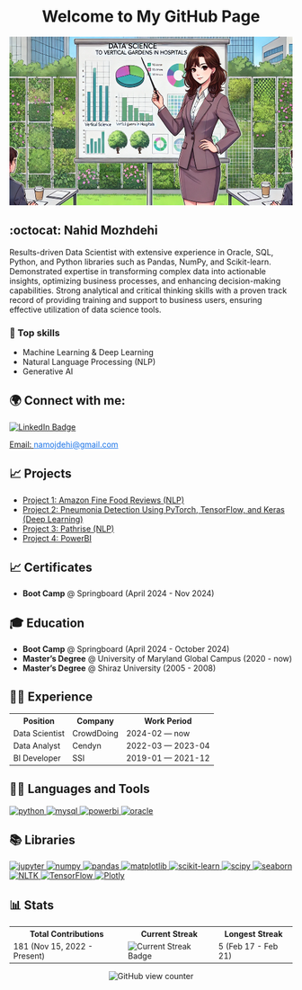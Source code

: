 <!DOCTYPE html>
<html lang="en">
<head>
    <meta charset="UTF-8">
    <meta name="viewport" content="width=device-width, initial-scale=1.0">
    <h1><b><div align="center">Welcome to My GitHub Page</div></b></h1>
</head>
<body>
    
<div align="center">
  <img src="https://github.com/namozhdehi/Image/blob/main/VG.webp" alt="Data Science" width="600" height="300" >
</div>

<h2>:octocat: Nahid Mozhdehi</h2>
<p>
  Results-driven Data Scientist with extensive experience in Oracle, SQL, Python, and Python libraries such as Pandas, NumPy, and Scikit-learn. Demonstrated expertise in transforming complex data into actionable insights, optimizing business processes, and enhancing decision-making capabilities. Strong analytical and critical thinking skills with a proven track record of providing training and support to business users, ensuring effective utilization of data science tools.
</p>

<h3>💎 Top skills</h3>
<ul>
  <li>Machine Learning & Deep Learning</li>
  <li>Natural Language Processing (NLP)</li>
  <li>Generative AI</li>
</ul>

<h2>🌍 Connect with me:</h2>
<p>
  <a href="https://www.linkedin.com/in/nahidmozhdehi">
    <img src="https://img.shields.io/badge/LinkedIn-Connect-blue" alt="LinkedIn Badge">
    <p>Email: <a href="mailto:namojdehi@gmail.com" style="color: #1a73e8; text-decoration: underline;">namojdehi@gmail.com</a></p>

  </a>
</p>

<h2>📈 Projects</h2>
<ul>
  <li><a href="https://github.com/namozhdehi/Amazon-Fine-Food-Reviews">Project 1: Amazon Fine Food Reviews (NLP)</a></li>
  <li><a href="https://github.com/namozhdehi/Pneumonia-">Project 2: Pneumonia Detection Using PyTorch, TensorFlow, and Keras (Deep Learning) </a></li>
  <li><a href="https://github.com/namozhdehi/Pathrise/tree/main">Project 3: Pathrise (NLP)</a></li>
  <li><a href="https://github.com/namozhdehi/PowerBI">Project 4: PowerBI</a></li>
</ul>

<h2>📈 Certificates</h2>
<ul>
  <li><strong>Boot Camp</strong> @ Springboard (April 2024 - Nov 2024)</li>
</ul>

<h2>🎓 Education</h2>
<ul>
  <li><strong>Boot Camp</strong> @ Springboard (April 2024 - October 2024)</li>
  <li><strong>Master’s Degree</strong> @ University of Maryland Global Campus (2020 - now)</li>
  <li><strong>Master’s Degree</strong> @ Shiraz University (2005 - 2008)</li>
</ul>

<h2>🧑‍💻 Experience</h2>
<table>
  <tr>
    <th>Position</th>
    <th>Company</th>
    <th>Work Period</th>
  </tr>
  <tr>
    <td>Data Scientist</td>
    <td>CrowdDoing</td>
    <td>2024-02 — now</td>
  </tr>
  <tr>
    <td>Data Analyst</td>
    <td>Cendyn</td>
    <td>2022-03 — 2023-04</td>
  </tr>
  <tr>
    <td>BI Developer</td>
    <td>SSI</td>
    <td>2019-01 — 2021-12</td>
  </tr>
</table>

<h2>👩‍💻 Languages and Tools</h2>
<p align="left">
  <a href="https://www.python.org/" target="_blank">
    <img src="https://cdn.jsdelivr.net/gh/devicons/devicon/icons/python/python-original.svg" alt="python" width="40" height="40"/> 
  </a>
  <a href="https://www.mysql.com/" target="_blank"> 
    <img src="https://cdn.jsdelivr.net/gh/devicons/devicon/icons/mysql/mysql-original.svg" alt="mysql" width="40" height="40"/> 
  </a>
  <a href="https://powerbi.microsoft.com/" target="_blank"> 
    <img src="https://upload.wikimedia.org/wikipedia/commons/c/cf/New_Power_BI_Logo.svg" alt="powerbi" width="40" height="40"/> 
  </a>
  <a href="https://www.oracle.com/" target="_blank"> 
    <img src="https://cdn.jsdelivr.net/gh/devicons/devicon/icons/oracle/oracle-original.svg" alt="oracle" width="40" height="40"/> 
  </a>
</p>

<h2>📚 Libraries</h2>
<p align="left">
  <a href="https://jupyter.org/" target="_blank">
    <img src="https://cdn.jsdelivr.net/gh/devicons/devicon/icons/jupyter/jupyter-original-wordmark.svg" alt="jupyter" width="80" height="80"/>
  </a>
  <a href="https://numpy.org/" target="_blank">
    <img src="https://cdn.jsdelivr.net/gh/devicons/devicon/icons/numpy/numpy-original.svg" alt="numpy" width="80" height="80"/>
  </a>
  <a href="https://pandas.pydata.org/" target="_blank">
    <img src="https://cdn.jsdelivr.net/gh/devicons/devicon/icons/pandas/pandas-original.svg" alt="pandas" width="80" height="80"/>
  </a>
  <a href="https://matplotlib.org/" target="_blank">
    <img src="https://upload.wikimedia.org/wikipedia/commons/8/84/Matplotlib_icon.svg" alt="matplotlib" width="80" height="80"/>
  </a>
  <a href="https://scikit-learn.org/" target="_blank">
    <img src="https://scikit-learn.org/stable/_static/scikit-learn-logo-small.png" alt="scikit-learn" width="80" height="80"/>
  </a>
  <a href="https://scipy.org/" target="_blank">
    <img src="https://scipy.org/images/logo.svg" alt="scipy" width="80" height="80"/>
  </a>
  <a href="https://seaborn.pydata.org/" target="_blank">
    <img src="https://seaborn.pydata.org/_static/logo-wide-lightbg.svg" alt="seaborn" width="80" height="80"/>
  </a>
  <a href="https://en.wikipedia.org/wiki/Natural_language_processing" target="_blank">
    <img src="https://miro.medium.com/v2/resize:fit:640/format:webp/1*YM2HXc7f4v02pZBEO8h-qw.png" alt="NLTK" width="80" height="80"/>
  </a>
  <a href="https://www.tensorflow.org/" target="_blank">
    <img src="https://cdn.jsdelivr.net/gh/devicons/devicon/icons/tensorflow/tensorflow-original.svg" alt="TensorFlow" width="80" height="80"/>
  </a>
  <a href="https://en.wikipedia.org/wiki/Plotly" target="_blank">
    <img src="https://upload.wikimedia.org/wikipedia/commons/thumb/8/8a/Plotly-logo.png/220px-Plotly-logo.png" alt="Plotly" width="120" height="80"/>
  </a>
</p>



<h2>📊 Stats</h2>
<table>
  <tr>
    <th>Total Contributions</th>
    <th>Current Streak</th>
    <th>Longest Streak</th>
  </tr>
  <tr>
    <td>181 (Nov 15, 2022 - Present)</td>
    <td><img src="https://img.shields.io/badge/Current_Streak-0-orange?style=for-the-badge&logo=fire&logoColor=orange" alt="Current Streak Badge"></td>
    <td>5 (Feb 17 - Feb 21)</td>
  </tr>
</table>

<!-- Page View Counter -->
<p align="center">
    <img src="https://komarev.com/ghpvc/?username=namozhdehi&color=green" alt="GitHub view counter">
</p>
</body>
</html>



<!--
<div align="center">
  <img src="https://files.oaiusercontent.com/file-ykPQaigMSyug9vIBbvfmmm93?se=2024-09-17T21%3A55%3A13Z&sp=r&sv=2024-08-04&sr=b&rscc=max-age%3D299%2C%20immutable%2C%20private&rscd=attachment%3B%20filename%3Dimage.png&sig=NhZE/kQp9g3erKm3GtLn5a9bgLg/olmFIINx4dEqEpo%3D" alt="Data Science" width="600" height="300" >
</div>
https://files.oaiusercontent.com/file-EG17ZtsbUsU8tlforJ44GLfP?se=2024-09-17T22%3A00%3A00Z&sp=r&sv=2024-08-04&sr=b&rscc=max-age%3D299%2C%20immutable%2C%20private&rscd=attachment%3B%20filename%3DGitHub2.png&sig=BbTdJW/9NAsrKRvHV2OtITw4wvQPjvFgu3ZBdD8kFOE%3D
https://files.oaiusercontent.com/file-c2H3trmZJAyM0uxHEb1NXUNp?se=2024-09-17T22%3A02%3A24Z&sp=r&sv=2024-08-04&sr=b&rscc=max-age%3D299%2C%20immutable%2C%20private&rscd=attachment%3B%20filename%3Dimage.png&sig=M4vtGsnpuaO9Wi/miDEKlk%2BsIAOY02cS/l9BXMPrI1w%3D
https://files.oaiusercontent.com/file-ztwPBCaemHBMKCcaRSPYYWuT?se=2024-09-17T22%3A03%3A03Z&sp=r&sv=2024-08-04&sr=b&rscc=max-age%3D299%2C%20immutable%2C%20private&rscd=attachment%3B%20filename%3Dimage.png&sig=0y3OagrMLM5vvMc2pSg0DDkKkTFB8C7ItxfpZ7CNrKU%3D
https://files.oaiusercontent.com/file-R54wqNDKhebgoVTOjqXWdp2r?se=2024-09-17T22%3A04%3A06Z&sp=r&sv=2024-08-04&sr=b&rscc=max-age%3D299%2C%20immutable%2C%20private&rscd=attachment%3B%20filename%3Dimage.png&sig=Clr7/IQ%2BIKHy0Y15jxs/oi4hvZc5UG3ORwoC9fKgioU%3D

https://files.oaiusercontent.com/file-3zLzgFuGP6NUvUBfPyowXHFH?se=2024-09-17T22%3A04%3A31Z&sp=r&sv=2024-08-04&sr=b&rscc=max-age%3D604800%2C%20immutable%2C%20private&rscd=attachment%3B%20filename%3Dfb63da40-3546-4d75-93c7-a65d086f9d18.webp&sig=nyXoLDyOQm2DhUusjkkuxfmK8WkBA/Alz9ot40qVuZw%3D
https://files.oaiusercontent.com/file-SAEa1Eh4YBzSMykw1SgGun6h?se=2024-09-17T22%3A02%3A51Z&sp=r&sv=2024-08-04&sr=b&rscc=max-age%3D604800%2C%20immutable%2C%20private&rscd=attachment%3B%20filename%3D406dcd77-7081-4333-bcb9-b5a91465687a.webp&sig=i103qPcqZzMSbYVRc6mWnYN8pIyQaUY/wHjcL4Ht/kA%3D
https://files.oaiusercontent.com/file-3rZWUjklSn0XH0y7KolUqiqa?se=2024-09-17T21%3A58%3A21Z&sp=r&sv=2024-08-04&sr=b&rscc=max-age%3D604800%2C%20immutable%2C%20private&rscd=attachment%3B%20filename%3D0402aee5-60d1-4e53-949e-497b821dd4a0.webp&sig=LP68i2Kq2v7mlkbC5zGLE8HPktHuhY8zNB%2B/W7WH5cA%3D
https://files.oaiusercontent.com/file-ex5d9urBQ1UUjz3FMcdMHb9O?se=2024-09-17T22%3A00%3A26Z&sp=r&sv=2024-08-04&sr=b&rscc=max-age%3D604800%2C%20immutable%2C%20private&rscd=attachment%3B%20filename%3D30da56ff-a6c4-41ba-ac0b-2934b508de5a.webp&sig=V2L1StJ%2BCed1iBpKHe5nXmo2jgrE2sB7bKD5X7epp7g%3D

-->
